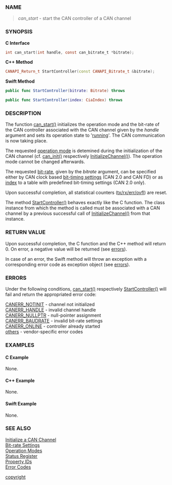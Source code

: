 ### NAME

> *can_start* - start the CAN controller of a CAN channel

### SYNOPSIS

<a id="can_start"></a>
**C Interface**
```C
int can_start(int handle, const can_bitrate_t *bitrate);
```
<a id="startcontroller"></a>
**C++ Method**
```C++
CANAPI_Return_t StartController(const CANAPI_Bitrate_t &bitrate);
```
<a id="func_startcontroller"></a>
**Swift Method**
```Swift
public func StartController(bitrate: Bitrate) throws

public func StartController(index: CiaIndex) throws
```

### DESCRIPTION

The function [can_start()](#can_start) initializes the operation mode and the bit-rate of the CAN controller associated with the CAN channel given by the *handle* argument
and sets its operation state to '[running](/reference/status_register#status_bit_can_stopped)'.
The CAN communication is now taking place.

The requested [operation mode](/reference/operation_modes#name) is detemined during the initialization of the CAN channel (cf. [can_init()](/reference/can_init#can_init) respectively [InitializeChannel()](/reference/can_init#initializechannel)).
The operation mode cannot be changed afterwards.

The requested [bit-rate](/reference/bitrate_settings#name), given by the *bitrate* argument,
can be specified either by CAN clock based [bit-timing settings](/reference/bitrate_settings#bitrate_frequency) (CAN 2.0 and CAN FD) or
as [index](/reference/bitrate_settings#bitrate_index) to a table with predefined bit-timing settings (CAN 2.0 only).

Upon successful completion, all statistical counters ([tx/rx/err/ovfl](/reference/property_ids#property_defines)) are reset.

The method [StartController()](#startcontroller) behaves exactly like the C function.
The class instance from which the method is called must be associated with a CAN channel by a previous successful call of [InitializeChannel()](/reference/can_init#initializechannel) from that instance.

### RETURN VALUE

Upon successful completion, the C function and the C++ method will return 0. On error, a negative value will be returned (see [errors](#errors)).

In case of an error, the Swift method will throw an exception with a corresponding error code as exception object (see [errors](#errors)).

### ERRORS

Under the following conditions, [can_start()](#can_start) respectively [StartController()](#startcontroller) will fail and return the appropriated error code:

[CANERR_NOTINIT](/reference/error_codes#error_notinit)   - channel not initialized \
[CANERR_HANDLE](/reference/error_codes#error_handle)     - invalid channel handle \
[CANERR_NULLPTR](/reference/error_codes#error_nullptr)   - null-pointer assignment \
[CANERR_BAUDRATE](/reference/error_codes#error_baudrate) - invalid bit-rate settings \
[CANERR_ONLINE](/reference/error_codes#error_online)     - controller already started \
[others](/reference/error_codes#error_vendor)            - vendor-specific error codes

### EXAMPLES

#### C Example

None.

#### C++ Example

None.

#### Swift Example

None.

### SEE ALSO

[Initialize a CAN Channel](/reference/can_init#name) \
[Bit-rate Settings](/reference/bitrate_settings#name) \
[Operation Modes](/reference/operation_modes#name) \
[Status Register](/reference/status_register#name) \
[Property IDs](/reference/property_ids#name) \
[Error Codes](/reference/error_codes#name)


[copyright](../copyright.md ':include')